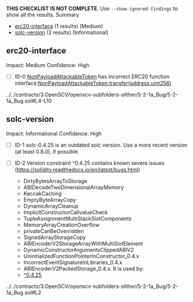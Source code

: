 **THIS CHECKLIST IS NOT COMPLETE**. Use `--show-ignored-findings` to show all the results.
Summary
 - [erc20-interface](#erc20-interface) (1 results) (Medium)
 - [solc-version](#solc-version) (2 results) (Informational)
## erc20-interface
Impact: Medium
Confidence: High
 - [ ] ID-0
[NonPayloadAttackableToken](../../contracts/3.OpenSCV/openscv-subfolders-slither/5-2-1a_Bug/5-2-1a_Bug.sol#L4-L10) has incorrect ERC20 function interface:[NonPayloadAttackableToken.transfer(address,uint256)](../../contracts/3.OpenSCV/openscv-subfolders-slither/5-2-1a_Bug/5-2-1a_Bug.sol#L6-L8)

../../contracts/3.OpenSCV/openscv-subfolders-slither/5-2-1a_Bug/5-2-1a_Bug.sol#L4-L10


## solc-version
Impact: Informational
Confidence: High
 - [ ] ID-1
solc-0.4.25 is an outdated solc version. Use a more recent version (at least 0.8.0), if possible.

 - [ ] ID-2
Version constraint ^0.4.25 contains known severe issues (https://solidity.readthedocs.io/en/latest/bugs.html)
	- DirtyBytesArrayToStorage
	- ABIDecodeTwoDimensionalArrayMemory
	- KeccakCaching
	- EmptyByteArrayCopy
	- DynamicArrayCleanup
	- ImplicitConstructorCallvalueCheck
	- TupleAssignmentMultiStackSlotComponents
	- MemoryArrayCreationOverflow
	- privateCanBeOverridden
	- SignedArrayStorageCopy
	- ABIEncoderV2StorageArrayWithMultiSlotElement
	- DynamicConstructorArgumentsClippedABIV2
	- UninitializedFunctionPointerInConstructor_0.4.x
	- IncorrectEventSignatureInLibraries_0.4.x
	- ABIEncoderV2PackedStorage_0.4.x.
It is used by:
	- [^0.4.25](../../contracts/3.OpenSCV/openscv-subfolders-slither/5-2-1a_Bug/5-2-1a_Bug.sol#L2)

../../contracts/3.OpenSCV/openscv-subfolders-slither/5-2-1a_Bug/5-2-1a_Bug.sol#L2



